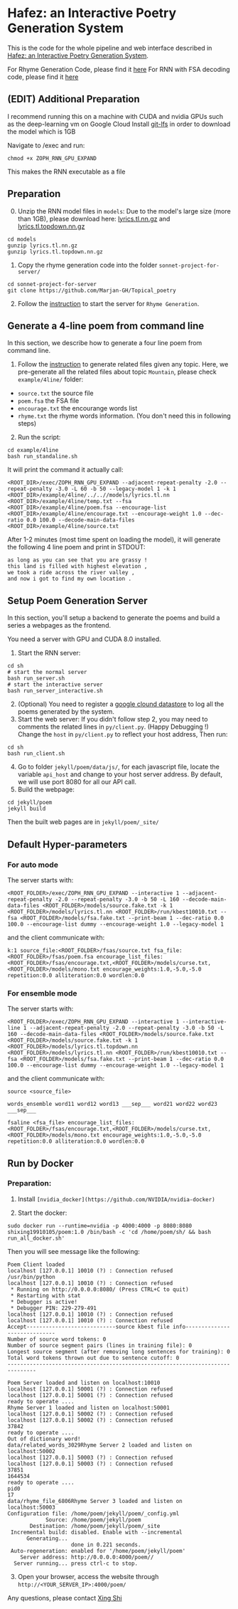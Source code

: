 # Hafez: an Interactive Poetry Generation System

This is the code for the whole pipeline and web interface described in [Hafez: an Interactive Poetry Generation System](http://xingshi.me/data/pdf/ACL2017demo.pdf).

For Rhyme Generation Code, please find it [here](https://github.com/Marjan-GH/Topical_poetry)
For RNN with FSA decoding code, please find it [here](https://github.com/isi-nlp/Zoph_RNN/blob/master/README_XING.md)

## (EDIT) Additional Preparation
I recommend running this on a machine with CUDA and nvidia GPUs such as the deep-learning vm on Google Cloud
Install [git-lfs](https://github.com/git-lfs/git-lfs/wiki/Installation) in order to download the model which is 1GB

Navigate to /exec and run:
```
chmod +x ZOPH_RNN_GPU_EXPAND
```
This makes the RNN executable as a file

## Preparation

0. Unzip the RNN model files in `models`:
Due to the model's large size (more than 1GB), please download here: [lyrics.tl.nn.gz](https://drive.google.com/open?id=0B9mEwe4MVv7XVk9OcUhzWGg2bUU) and [lyrics.tl.topdown.nn.gz](https://drive.google.com/open?id=0B9mEwe4MVv7XbTMyMlBZRDFWcTA)

```
cd models
gunzip lyrics.tl.nn.gz
gunzip lyrics.tl.topdown.nn.gz
```
1. Copy the rhyme generation code into the folder `sonnet-project-for-server/`

```
cd sonnet-project-for-server
git clone https://github.com/Marjan-GH/Topical_poetry
```

2. Follow the [instruction](https://github.com/Marjan-GH/Topical_poetry/blob/master/README.md) to start the server for `Rhyme Generation`.


## Generate a 4-line poem from command line

In this section, we describe how to generate a four line poem from command line.

1. Follow the [instruction](https://github.com/Marjan-GH/Topical_poetry/blob/master/README.md) to generate related files given any topic. Here, we pre-generate all the related files about topic `Mountain`, please check `example/4line/` folder:

* `source.txt` the source file 
* `poem.fsa` the FSA file
* `encourage.txt` the encourange words list
* `rhyme.txt` the rhyme words information. (You don't need this in following steps)

2. Run the script:

```
cd example/4line
bash run_standaline.sh
```
It will print the command it actually call:

```
<ROOT_DIR>/exec/ZOPH_RNN_GPU_EXPAND --adjacent-repeat-penalty -2.0 --repeat-penalty -3.0 -L 60 -b 50 --legacy-model 1 -k 1 <ROOT_DIR>/example/4line/../..//models/lyrics.tl.nn <ROOT_DIR>/example/4line/temp.txt --fsa <ROOT_DIR>/example/4line/poem.fsa --encourage-list <ROOT_DIR>/example/4line/encourage.txt --encourage-weight 1.0 --dec-ratio 0.0 100.0 --decode-main-data-files <ROOT_DIR>/example/4line/source.txt
```

After 1-2 minutes (most time spent on loading the model), it will generate the following 4 line poem and print in STDOUT:

```
as long as you can see that you are grassy !
this land is filled with highest elevation ,
we took a ride across the river valley ,
and now i got to find my own location .
```

## Setup Poem Generation Server

In this section, you'll setup a backend to generate the poems and build a series a webpages as the frontend. 

You need a server with GPU and CUDA 8.0 installed.

1. Start the RNN server:
```
cd sh
# start the normal server
bash run_server.sh
# start the interactive server
bash run_server_interactive.sh
```
2. (Optional) You need to register a [google clound datastore](https://cloud.google.com/datastore/) to log all the poems generated by the system.
3. Start the web server:
If you didn't follow step 2, you may need to comments the related lines in `py/client.py`. (Happy Debugging !)
Change the `host` in `py/client.py` to reflect your host address, Then run: 
```
cd sh
bash run_client.sh
```
4. Go to folder `jekyll/poem/data/js/`, for each javascript file, locate the variable `api_host` and change to your host server address. By default, we will use port 8080 for all our API call.
5. Build the webpage:
```
cd jekyll/poem
jekyll build
```
Then the built web pages are in `jekyll/poem/_site/`

## Default Hyper-parameters

### For auto mode
The server starts with: 
```
<ROOT_FOLDER>/exec/ZOPH_RNN_GPU_EXPAND --interactive 1 --adjacent-repeat-penalty -2.0 --repeat-penalty -3.0 -b 50 -L 160 --decode-main-data-files <ROOT_FOLDER>/models/source.fake.txt -k 1 <ROOT_FOLDER>/models/lyrics.tl.nn <ROOT_FOLDER>/run/kbest10010.txt --fsa <ROOT_FOLDER>/models/fsa.fake.txt --print-beam 1 --dec-ratio 0.0 100.0 --encourage-list dummy --encourage-weight 1.0 --legacy-model 1
```
and the client communicate with:
```
k:1 source_file:<ROOT_FOLDER>/fsas/source.txt fsa_file:<ROOT_FOLDER>/fsas/poem.fsa encourage_list_files:<ROOT_FOLDER>/fsas/encourage.txt,<ROOT_FOLDER>/models/curse.txt,<ROOT_FOLDER>/models/mono.txt encourage_weights:1.0,-5.0,-5.0 repetition:0.0 alliteration:0.0 wordlen:0.0
```

### For ensemble mode
The server starts with:
```
<ROOT_FOLDER>/exec/ZOPH_RNN_GPU_EXPAND --interactive 1 --interactive-line 1 --adjacent-repeat-penalty -2.0 --repeat-penalty -3.0 -b 50 -L 160 --decode-main-data-files <ROOT_FOLDER>/models/source.fake.txt <ROOT_FOLDER>/models/source.fake.txt -k 1 <ROOT_FOLDER>/models/lyrics.tl.topdown.nn <ROOT_FOLDER>/models/lyrics.tl.nn <ROOT_FOLDER>/run/kbest10010.txt --fsa <ROOT_FOLDER>/models/fsa.fake.txt --print-beam 1 --dec-ratio 0.0 100.0 --encourage-list dummy --encourage-weight 1.0 --legacy-model 1
```
and the client communicate with:

```
source <source_file>
```
```
words_ensemble word11 word12 word13 ___sep___ word21 word22 word23 ___sep___
```
```
fsaline <fsa_file> encourage_list_files:<ROOT_FOLDER>/fsas/encourage.txt,<ROOT_FOLDER>/models/curse.txt,<ROOT_FOLDER>/models/mono.txt encourage_weights:1.0,-5.0,-5.0 repetition:0.0 alliteration:0.0 wordlen:0.0
```

## Run by Docker

### Preparation:

1. Install `[nvidia_docker](https://github.com/NVIDIA/nvidia-docker)` 

2. Start the docker:

```
sudo docker run --runtime=nvidia -p 4000:4000 -p 8080:8080 shixing19910105/poem:1.0 /bin/bash -c 'cd /home/poem/sh/ && bash run_all_docker.sh'
```

Then you will see message like the following: 

```
Poem Client loaded
localhost [127.0.0.1] 10010 (?) : Connection refused
/usr/bin/python
localhost [127.0.0.1] 10010 (?) : Connection refused
 * Running on http://0.0.0.0:8080/ (Press CTRL+C to quit)
 * Restarting with stat
 * Debugger is active!
 * Debugger PIN: 229-279-491
localhost [127.0.0.1] 10010 (?) : Connection refused
localhost [127.0.0.1] 10010 (?) : Connection refused
Accept----------------------------source kbest file info-----------------------------
Number of source word tokens: 0
Number of source segment pairs (lines in training file): 0
Longest source segment (after removing long sentences for training): 0
Total word tokens thrown out due to sentence cutoff: 0
-------------------------------------------------------------------------------

Poem Server loaded and listen on localhost:10010
localhost [127.0.0.1] 50001 (?) : Connection refused
localhost [127.0.0.1] 50001 (?) : Connection refused
ready to operate ....
Rhyme Server 1 loaded and listen on localhost:50001
localhost [127.0.0.1] 50002 (?) : Connection refused
localhost [127.0.0.1] 50002 (?) : Connection refused
37842
ready to operate ....
Out of dictionary word!
data/related_words_3029Rhyme Server 2 loaded and listen on localhost:50002
localhost [127.0.0.1] 50003 (?) : Connection refused
localhost [127.0.0.1] 50003 (?) : Connection refused
37851
1644534
ready to operate ....
pid0
17
data/rhyme_file_6806Rhyme Server 3 loaded and listen on localhost:50003
Configuration file: /home/poem/jekyll/poem/_config.yml
            Source: /home/poem/jekyll/poem
       Destination: /home/poem/jekyll/poem/_site
 Incremental build: disabled. Enable with --incremental
      Generating...
                    done in 0.221 seconds.
 Auto-regeneration: enabled for '/home/poem/jekyll/poem'
    Server address: http://0.0.0.0:4000/poem//
  Server running... press ctrl-c to stop.
```

3. Open your browser, access the website through `http://<YOUR_SERVER_IP>:4000/poem/`


Any questions, please contact [Xing Shi](mailto:shixing19910105@gmail.com)
